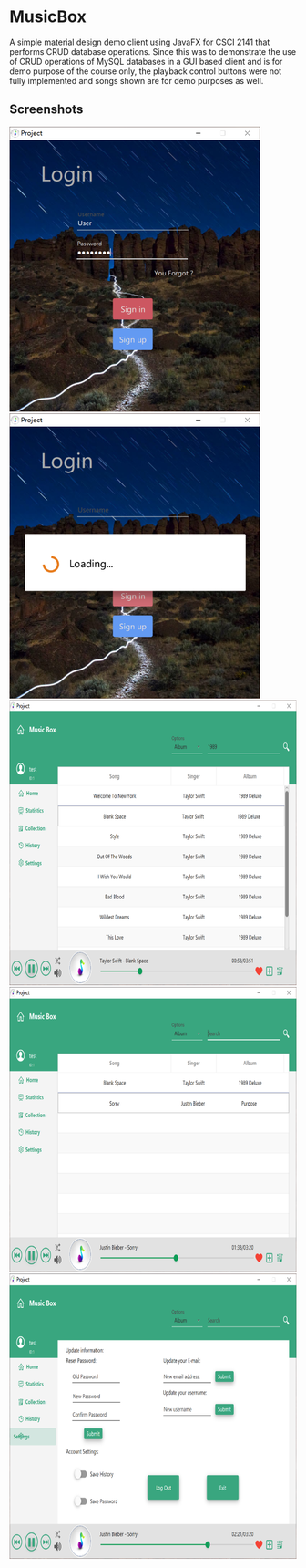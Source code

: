 # MusicBox
A simple material design demo client using JavaFX for CSCI 2141 that performs CRUD database operations. Since this was to demonstrate
the use of CRUD operations of MySQL databases in a GUI based client and is for demo purpose of the course only, the playback control buttons were not fully implemented and songs shown are for demo purposes as well. 
## Screenshots
<img src="https://raw.githubusercontent.com/DanielZhang17/MusicBox/master/screenshots/1.PNG" height="500">
<img src="https://raw.githubusercontent.com/DanielZhang17/MusicBox/master/screenshots/2.PNG" height="500">
<img src="https://raw.githubusercontent.com/DanielZhang17/MusicBox/master/screenshots/3.PNG" height="500">
<img src="https://raw.githubusercontent.com/DanielZhang17/MusicBox/master/screenshots/4.PNG" height="500">
<img src="https://raw.githubusercontent.com/DanielZhang17/MusicBox/master/screenshots/5.PNG" height="500">
